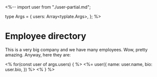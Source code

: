 <%--
  import user from "./user-partial.md";

  type Args = {
    users: Array<typlate.Args<typeof user>>,
  };
%>

# Employee directory

This is a very big company and we have many employees. Wow, pretty amazing.
Anyway, here they are:

<% for(const user of args.users) { %>
  <%= user({
    name: user.name,
    bio: user.bio,
  }) %>
<% } %>
